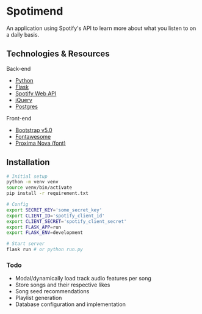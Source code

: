 # Spotimend

An application using Spotify's API to learn more about what you listen to on a daily basis.
## Technologies & Resources

Back-end
* [Python](https://github.com/python)
* [Flask](https://flask.palletsprojects.com)
* [Spotify Web API](https://developer.spotify.com/documentation/web-api/reference/)
* [jQuery](https://api.jquery.com/)
* [Postgres](https://postgresql.org)

Front-end
* [Bootstrap v5.0](https://getbootstrap.com/docs/5.0/getting-started/introduction/)
* [Fontawesome](https://fontawesome.com/)
* [Proxima Nova (font)](https://www.marksimonson.com/fonts/view/proxima-nova)

## Installation

```bash
# Initial setup
python -m venv venv
source venv/bin/activate
pip install -r requirement.txt

# Config
export SECRET_KEY='some_secret_key'
export CLIENT_ID='spotify_client_id'
export CLIENT_SECRET='spotify_client_secret'
export FLASK_APP=run
export FLASK_ENV=development

# Start server
flask run # or python run.py
```

### Todo

* Modal/dynamically load track audio features per song
* Store songs and their respective likes
* Song seed recommendations
* Playlist generation
* Database configuration and implementation